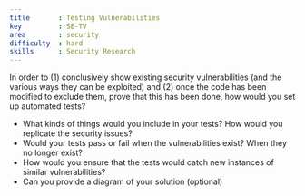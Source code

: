 ```yaml
---
title       : Testing Vulnerabilities
key         : SE-TV
area        : security
difficulty  : hard
skills      : Security Research
---
```



In order to (1) conclusively show existing security vulnerabilities (and the various ways they can be exploited) and (2) 
once the code has been modified to exclude them, prove that this has been done, how would you set up automated tests?

 - What kinds of things would you include in your tests? How would you replicate the security issues?
 - Would your tests pass or fail when the vulnerabilities exist? When they no longer exist?
 - How would you ensure that the tests would catch new instances of similar vulnerabilities?
 - Can you provide a diagram of your solution (optional)

